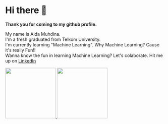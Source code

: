 # Hi there 👋
**Thank you for coming to my github profile.**    

My name is Aida Muhdina.  
I'm a fresh graduated from Telkom University.  
I'm currently learning "Machine Learning". Why Machine Learning? Cause it's really Fun!!  
Wanna know the fun in learning Machine Learning? Let's colaborate. Hit me up on [LinkedIn](https://www.linkedin.com/in/aida-muhdina-7917a2164/)

<p align="left">
<a href="https://github.com/aidamuhdina">
  <img height="160em" src="https://github-readme-stats-eight-theta.vercel.app/api?username=aidamuhdina&show_icons=true&theme=algolia&include_all_commits=true&count_private=true"/>   <img height="160em" src="https://github-readme-stats-eight-theta.vercel.app/api/top-langs/?username=aidamuhdina&layout=compact&langs_count=8&theme=algolia"/>
</a>
</p>

<!--
**aidamuhdina/aidamuhdina** is a ✨ _special_ ✨ repository because its `README.md` (this file) appears on your GitHub profile.

Here are some ideas to get you started:

- 🔭 I’m currently working on ...
- 🌱 I’m currently learning ...
- 👯 I’m looking to collaborate on ...
- 🤔 I’m looking for help with ...
- 💬 Ask me about ...
- 📫 How to reach me: ...
- 😄 Pronouns: ...
- ⚡ Fun fact: ...
-->
